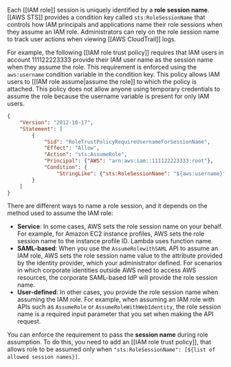 Each [[IAM role]] session is uniquely identified by a **role session name**. [[AWS STS]] provides a condition key called `sts:RoleSessionName` that controls how IAM principals and applications name their role sessions when they assume an IAM role. Administrators can rely on the role session name to track user actions when viewing [[AWS CloudTrail]] logs.

For example, the following [[IAM role trust policy]] requires that IAM users in account 111122223333 provide their IAM user name as the session name when they assume the role. This requirement is enforced using the `aws:username` condition variable in the condition key. This policy allows IAM users to [[IAM role assume|assume the role]] to which the policy is attached. This policy does not allow anyone using temporary credentials to assume the role because the username variable is present for only IAM users.

```json
{
    "Version": "2012-10-17",
    "Statement": [
        {
            "Sid": "RoleTrustPolicyRequireUsernameForSessionName",
            "Effect": "Allow",
            "Action": "sts:AssumeRole",
            "Principal": {"AWS": "arn:aws:iam::111122223333:root"},
            "Condition": {
                "StringLike": {"sts:RoleSessionName": "${aws:username}"} }
        }
    ]
}
```

There are different ways to name a role session, and it depends on the method used to assume the IAM role:

- **Service**: In some cases, AWS sets the role session name on your behalf. For example, for Amazon EC2 instance profiles, AWS sets the role session name to the instance profile ID. Lambda uses function name.
- **SAML-based**: When you use the `AssumeRolewithSAML` API to assume an IAM role, AWS sets the role session name value to the attribute provided by the identity provider, which your administrator defined. For scenarios in which corporate identities outside AWS need to access AWS resources, the corporate SAML-based IdP will provide the role session name.
- **User-defined**: In other cases, you provide the role session name when assuming the IAM role. For example, when assuming an IAM role with APIs such as `AssumeRole` or `AssumeRoleWithWebIdentity`, the role session name is a required input parameter that you set when making the API request.

You can enforce the requirement to pass the **session name** during role assumption. To do this, you need to add an [[IAM role trust policy]], that allows role to be assumed only when `"sts:RoleSessionName": [${list of allowed session names}]`.